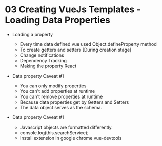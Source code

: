 # 03 Creating VueJs Templates - Loading Data Properties

- Loading a property
	- Every time data defined vue used Object.defineProperty method
	- To create getters and setters [During creation stage]
	- Change notifications
	- Dependency Tracking
	- Making the property React

- Data property Caveat #1
	- You can only modify properties
	- You can't add properties at runtime
	- You can't remove properties at runtime
	- Because data properties get by Getters and Setters
	- The data object serves as the schema.

- Data property Caveat #1
	- Javascript objects are formatted differently.
	- console.log(this.searchService);
	- Install extension in google chrome vue-devtools